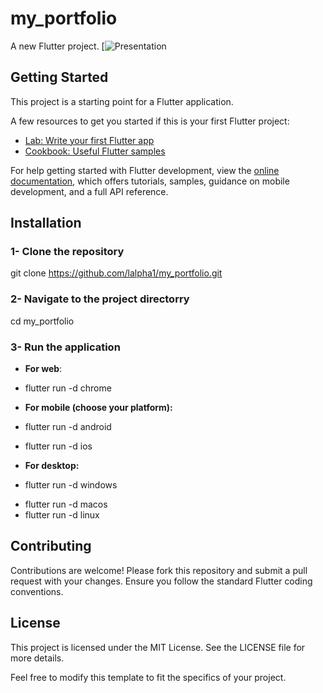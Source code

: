 # my_portfolio

A new Flutter project.
[![Presentation](https://youtu.be/2RV1d07tRng)

## Getting Started

This project is a starting point for a Flutter application.

A few resources to get you started if this is your first Flutter project:

- [Lab: Write your first Flutter app](https://docs.flutter.dev/get-started/codelab)
- [Cookbook: Useful Flutter samples](https://docs.flutter.dev/cookbook)

For help getting started with Flutter development, view the
[online documentation](https://docs.flutter.dev/), which offers tutorials,
samples, guidance on mobile development, and a full API reference.

## Installation
### 1- Clone the repository
git clone https://github.com/lalpha1/my_portfolio.git

### 2- Navigate to the project directorry
cd my_portfolio

### 3- Run the application
* **For web**:
* flutter run -d chrome

* **For mobile (choose your platform):**
* flutter run -d android
* flutter run -d ios

* **For desktop:**
* flutter run -d windows
- flutter run -d macos
- flutter run -d linux

## Contributing
Contributions are welcome! Please fork this repository and submit a pull request with your changes. Ensure you follow the standard Flutter coding conventions.
## License
This project is licensed under the MIT License. See the LICENSE file for more details.

Feel free to modify this template to fit the specifics of your project.

